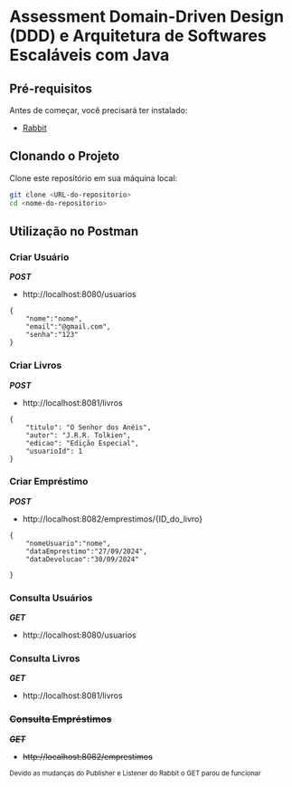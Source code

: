 # Assessment Domain-Driven Design (DDD) e Arquitetura de Softwares Escaláveis com Java

## Pré-requisitos

Antes de começar, você precisará ter instalado:
- [Rabbit](https://www.rabbitmq.com/docs/download)
  
## Clonando o Projeto

Clone este repositório em sua máquina local:

```bash
git clone <URL-do-repositorio>
cd <nome-do-repositorio>
```

## Utilização no Postman

### Criar Usuário
***POST***
- http://localhost:8080/usuarios

````
{
    "nome":"nome",
    "email":"@gmail.com",
    "senha":"123"
}
````

### Criar Livros
***POST***
- http://localhost:8081/livros
```
{
    "titulo": "O Senhor dos Anéis",
    "autor": "J.R.R. Tolkien",
    "edicao": "Edição Especial",
    "usuarioId": 1
}
```

### Criar Empréstimo
***POST***
- http://localhost:8082/emprestimos/{ID_do_livro}
```
{
    "nomeUsuario":"nome",
    "dataEmprestimo":"27/09/2024",
    "dataDevolucao":"30/09/2024"

}
```



### Consulta Usuários
***GET***
- http://localhost:8080/usuarios

### Consulta Livros
***GET***
- http://localhost:8081/livros

### ~~Consulta Empréstimos~~
~~***GET***~~
- ~~http://localhost:8082/emprestimos~~

<sub>Devido as mudanças do Publisher e Listener do Rabbit o GET parou de funcionar</sub>

